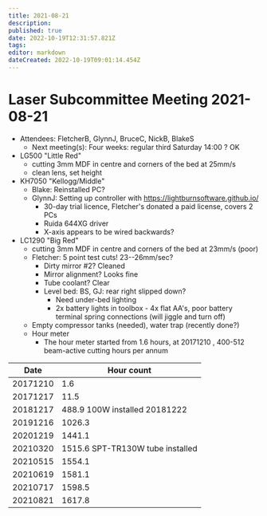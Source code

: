 ```yaml
---
title: 2021-08-21
description: 
published: true
date: 2022-10-19T12:31:57.821Z
tags: 
editor: markdown
dateCreated: 2022-10-19T09:01:14.454Z
---
```


# Laser Subcommittee Meeting 2021-08-21

-   Attendees: FletcherB, GlynnJ, BruceC, NickB, BlakeS
    -   Next meeting(s): Four weeks: regular third Saturday 14:00 ? OK
-   LG500 "Little Red"
    -   cutting 3mm MDF in centre and corners of the bed at 25mm/s
    -   clean lens, set height
-   KH7050 "Kellogg/Middle"
    -   Blake: Reinstalled PC?
    -   GlynnJ: Setting up controller with <https://lightburnsoftware.github.io/>
        -   30-day trial licence, Fletcher's donated a paid license, covers 2 PCs
        -   Ruida 644XG driver
        -   X-axis appears to be wired backwards?
-   LC1290 "Big Red"
    -   cutting 3mm MDF in centre and corners of the bed at 23mm/s (poor)
    -   Fletcher: 5 point test cuts! 23--26mm/sec?
        -   Dirty mirror \#2? Cleaned
        -   Mirror alignment? Looks fine
        -   Tube coolant? Clear
        -   Level bed: BS, GJ: rear right slipped down?
            -   Need under-bed lighting
            -   2x battery lights in toolbox - 4x flat AA's, poor battery terminal spring connections (will jiggle and turn off)
    -   Empty compressor tanks (needed), water trap (recently done?)
    -   Hour meter
        -   The hour meter started from 1.6 hours, at 20171210 , 400-512 beam-active cutting hours per annum

| Date     | Hour count                       |
|----------|----------------------------------|
| 20171210 | 1.6                              |
| 20171217 | 11.5                             |
| 20181217 | 488.9 100W installed 20181222    |
| 20191216 | 1026.3                           |
| 20201219 | 1441.1                           |
| 20210320 | 1515.6 SPT-TR130W tube installed |
| 20210515 | 1554.1                           |
| 20210619 | 1581.1                           |
| 20210717 | 1598.5                           |
| 20210821 | 1617.8                           |

